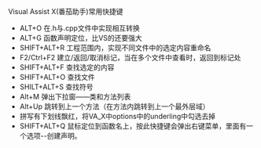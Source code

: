 Visual Assist X(番茄助手)常用快捷键

- ALT+O 在.h与.cpp文件中实现相互转换
- ALT+G 函数声明定位，比VS的还要强大
- SHIFT+ALT+R 工程范围内，实现不同文件中的选定内容重命名
- F2/Ctrl+F2 建立/返回/取消标记，当在多个文件中查看时，返回到标记处
- SHIFT+ALT+F 查找选定的内容 
-  SHIFT+ALT+O 查找文件 
-  SHILT+ALT+S 查找符号
-  Alt+M 弹出下拉窗——类和方法列表 
-  Alt+Up  跳转到上一个方法（在方法内跳转到上一个最外层域） 
-  拼写有下划线飘红，将VA_X中options中的underling中勾选去掉
-   SHIFT+ALT+Q 鼠标定位到函数名上，按此快捷键会弹出右键菜单，里面有一个选项--创建声明。

